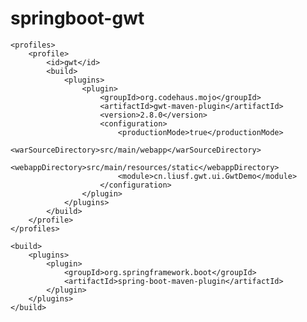 # springboot-gwt

    <profiles>
        <profile>
            <id>gwt</id>
            <build>
                <plugins>
                    <plugin>
                        <groupId>org.codehaus.mojo</groupId>
                        <artifactId>gwt-maven-plugin</artifactId>
                        <version>2.8.0</version>
                        <configuration>
                            <productionMode>true</productionMode>
                            <warSourceDirectory>src/main/webapp</warSourceDirectory>
                            <webappDirectory>src/main/resources/static</webappDirectory>
                            <module>cn.liusf.gwt.ui.GwtDemo</module>
                        </configuration>
                    </plugin>
                </plugins>
            </build>
        </profile>
    </profiles>

    <build>
        <plugins>
            <plugin>
                <groupId>org.springframework.boot</groupId>
                <artifactId>spring-boot-maven-plugin</artifactId>
            </plugin>
        </plugins>
    </build>
